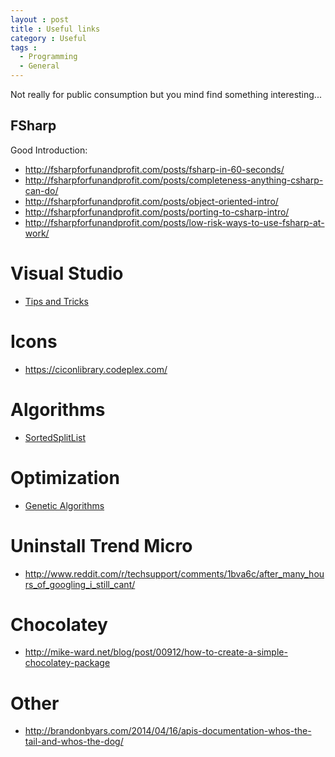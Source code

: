 ```yaml
---
layout : post
title : Useful links
category : Useful
tags :
  - Programming
  - General
---
```


Not really for public consumption but you mind find something interesting...

## FSharp

Good Introduction:

- http://fsharpforfunandprofit.com/posts/fsharp-in-60-seconds/
- http://fsharpforfunandprofit.com/posts/completeness-anything-csharp-can-do/
- http://fsharpforfunandprofit.com/posts/object-oriented-intro/
- http://fsharpforfunandprofit.com/posts/porting-to-csharp-intro/
- http://fsharpforfunandprofit.com/posts/low-risk-ways-to-use-fsharp-at-work/

# Visual Studio

- [Tips and Tricks](http://msdn.microsoft.com/en-us/library/vstudio/dn320181(v=vs.120).aspx)

# Icons

- https://ciconlibrary.codeplex.com/


# Algorithms
- [SortedSplitList](http://www.codeproject.com/Articles/610399/SortedSplitList-An-Indexing-Algorithm-in-Csharp)


# Optimization

- [Genetic Algorithms](http://www.codeproject.com/Articles/710644/Genetic-Algorithms-Implementation)

# Uninstall Trend Micro

- http://www.reddit.com/r/techsupport/comments/1bva6c/after_many_hours_of_googling_i_still_cant/

# Chocolatey

- http://mike-ward.net/blog/post/00912/how-to-create-a-simple-chocolatey-package

# Other

- http://brandonbyars.com/2014/04/16/apis-documentation-whos-the-tail-and-whos-the-dog/